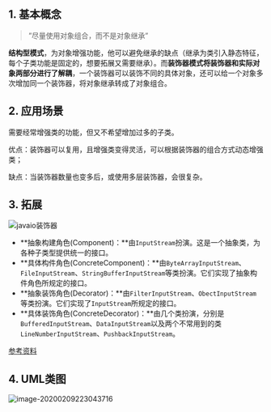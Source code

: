## 1. 基本概念

> ”尽量使用对象组合，而不是对象继承”

**结构型模式**，为对象增强功能，他可以避免继承的缺点（继承为类引入静态特征，每个子类功能是固定的，想要拓展又需要继承）。而**装饰器模式将装饰器和实际对象两部分进行了解耦**，一个装饰器可以装饰不同的具体对象，还可以给一个对象多次增加同一个装饰器，将对象继承转成了对象组合。



## 2. 应用场景

需要经常增强类的功能，但又不希望增加过多的子类。

优点：装饰器可以复用，且增强类变得灵活，可以根据装饰器的组合方式动态增强类；

缺点：当装饰器数量也变多后，或使用多层装饰器，会很复杂。



## 3. 拓展

![javaio装饰器](https://tva1.sinaimg.cn/large/008i3skNly1gupjbgreemj60rv06hgm402.jpg)



- **抽象构建角色(Component)：**由`InputStream`扮演。这是一个抽象类，为各种子类型提供统一的接口。
- **具体构件角色(ConcreteComponent)：**由`ByteArrayInputStream`、`FileInputStream`、`StringBufferInputStream`等类扮演。它们实现了抽象构件角色所规定的接口。
- **抽象装饰角色(Decorator)：**由`FilterInputStream`、`ObectInputStream`等类扮演。它们实现了`InputStream`所规定的接口。
- **具体装饰角色(ConcreteDecorator)：**由几个类扮演，分别是`BufferedInputStream`、`DataInputStream`以及两个不常用到的类`LineNumberInputStream`、`PushbackInputStream`。

[参考资料](https://www.jianshu.com/p/d80b6b4b76fc)



## 4. UML类图

![image-20200209223043716](https://tva1.sinaimg.cn/large/008i3skNly1gurt9g47xfj60zs0kgdhc02.jpg)

